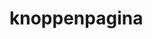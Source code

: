 <!DOCTYPE html>
<html>
<head>
<title>joppe's nieuwe pagina</title>
  </head>

<h1>knoppenpagina </h1>


</body>
</html>
